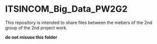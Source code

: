 # ITSINCOM_Big_Data_PW2G2

This repository is intended to share files between the mebers of the 2nd group of the 2nd project work.

**do not misuse this folder**
